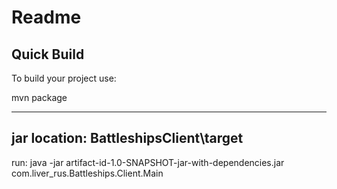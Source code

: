 Readme
============
Quick Build
-------
To build your project use:

mvn package 

---
jar location:
BattleshipsClient\target
---
run:
java -jar artifact-id-1.0-SNAPSHOT-jar-with-dependencies.jar  com.liver_rus.Battleships.Client.Main